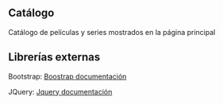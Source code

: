 ## Catálogo
Catálogo de películas y series mostrados en la página principal

## Librerías externas
<p>Bootstrap: <a href="https://getbootstrap.com/docs/5.1/getting-started/introduction/">Boostrap documentación</a></p>
<p>JQuery: <a href="https://jquery.com/">Jquery documentación</a></p>
